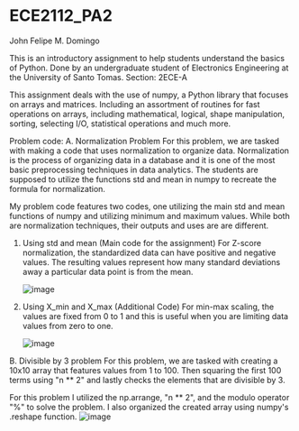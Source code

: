 # ECE2112_PA2
John Felipe M. Domingo

This is an introductory assignment to help students understand the basics of Python.
Done by an undergraduate student of Electronics Engineering at the University of Santo Tomas.
Section: 2ECE-A

This assignment deals with the use of numpy, a Python library that focuses on arrays and matrices. 
Including an assortment of routines for fast operations on arrays, including mathematical, 
logical, shape manipulation, sorting, selecting I/O, statistical operations and much more.

Problem code:
A. Normalization Problem
   For this problem, we are tasked with making a code that uses normalization to organize data.
   Normalization is the process of organizing data in a database and it is one of the most basic
   preprocessing techniques in data analytics.
   The students are supposed to utilize the functions std and mean in numpy to recreate the formula
   for normalization.

   My problem code features two codes, one utilizing the main std and mean functions of numpy and
   utilizing minimum and maximum values. While both are normalization techniques, their outputs
   and uses are are different. 
   1. Using std and mean (Main code for the assignment)
      For Z-score normalization, the standardized data can have positive and negative values.
      The resulting values represent how many standard deviations away a particular data point is from the mean.
      
      ![image](https://github.com/user-attachments/assets/6749cea2-bf8d-4fc1-a8ee-543808e25bc6)

   3. Using X_min and X_max (Additional Code)
      For min-max scaling, the values are fixed from 0 to 1 and this is useful when you are limiting data values
      from zero to one.
      
      ![image](https://github.com/user-attachments/assets/a9d61577-ed9f-4b11-85ca-f8ffcd921c5c)
  
   
B. Divisible by 3 problem
   For this problem, we are tasked with creating a 10x10 array that features values from 1 to 100.
   Then squaring the first 100 terms using "n ** 2" and lastly checks the elements that are 
   divisible by 3.

   For this problem I utilized the np.arrange, "n ** 2", and the modulo operator "%" to solve the 
   problem. I also organized the created array using numpy's .reshape function.
   ![image](https://github.com/user-attachments/assets/4961bccc-ab07-4092-84d1-0f16d300e2a4)




